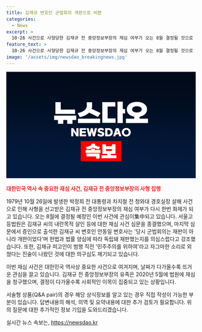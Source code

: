```yaml
---
title: 김재규 변호인 군법회의 개판으로 비판
categories:
  - News
excerpt: >
  10·26 사건으로 사형당한 김재규 전 중앙정보부장의 재심 여부가 오는 8월 결정될 것으로 전해졌다. 서울고등법원은 김재규 씨의 내란 목적 살인 등에 대한 재심 사건 심문을 종결했으며, 그의 변호인은 당시 군법회의가 개판이었다고 주장했다. 김 씨는 1979년 10월 26일 박정희 전 대통령과 차지철 전 청와대 경호실장을 살해한 혐의로 기소되어 1980년 5월 사형당했다. 유족은 역사적 논의가 진화되길 바라며 재심을 청구했다. (문의: 02-398-8585, social@ytn.co.kr)
feature_text: >
  10·26 사건으로 사형당한 김재규 전 중앙정보부장의 재심 여부가 오는 8월 결정될 것으로 전해졌다. 서울고등법원은 김재규 씨의 내란 목적 살인 등에 대한 재심 사건 심문을 종결했으며, 그의 변호인은 당시 군법회의가 개판이었다고 주장했다. 김 씨는 1979년 10월 26일 박정희 전 대통령과 차지철 전 청와대 경호실장을 살해한 혐의로 기소되어 1980년 5월 사형당했다. 유족은 역사적 논의가 진화되길 바라며 재심을 청구했다. (문의: 02-398-8585, social@ytn.co.kr)
image: '/assets/img/newsdao_breakingnews.jpg'
---
```


<p><img src="/assets/img/newsdao_breakingnews.jpg" alt="flaretime 속보" /></p>

<p><b><span style="color: #ee2323;">대한민국 역사 속 중요한 재심 사건, 김재규 전 중앙정보부장의 사형 집행 </span></b></p>

<p>1979년 10월 26일에 발생한 박정희 전 대통령과 차지철 전 청와대 경호실장 살해 사건으로 인해 사형을 선고받은 김재규 전 중앙정보부장의 재심 여부가 다시 한번 화제가 되고 있습니다. 오는 8월에 결정될 예정인 이번 사건에 관심이集中되고 있습니다. 서울고등법원은 김재규 씨의 내란목적 살인 등에 대한 재심 사건 심문을 종결했으며, 마지막 심문에서 증인으로 출석한 김재규 씨 변호인 안동일 변호사는 '당시 군법회의는 재판이 아니라 개판이었다'며 헌법과 법률 양심에 따라 독립돼 재판했는지를 의심스럽다고 강조했습니다. 또한, 김재규 피고인이 범행 직전 '민주주의를 위하여'라고 자그마한 소리로 외쳤다는 진술이 나왔던 것에 대한 의구심도 제기되고 있습니다.</p>

<p>이번 재심 사건은 대한민국 역사상 중요한 사건으로 여겨지며, 날짜가 다가올수록 뜨거운 관심을 끌고 있습니다. 김재규 전 중앙정보부장의 유족은 2020년 5월에 법원에 재심을 청구했으며, 결정이 다가올수록 사회적인 이목이 집중되고 있는 상황입니다.</p>

<p>서술형 상품(Q&amp;A pair)의 경우 해당 상식정보를 알고 있는 경우 직접 작성이 가능한 부분이 있습니다. 답변내용의 해석, 의역 및 요약내용에 대한 추가 검토가 필요합니다. 위의 질문에 대한 추가적인 정보 기입을 도와드리겠습니다.</p>
실시간 뉴스 속보는, <a href="https://newsdao.kr" rel="dofollow">https://newsdao.kr</a>


